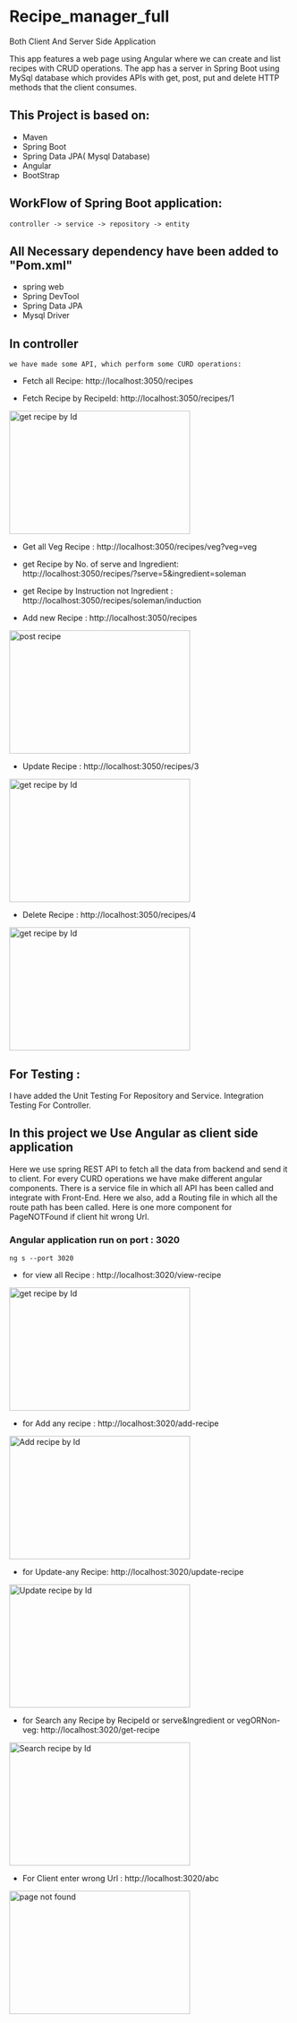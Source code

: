 # Recipe_manager_full
Both Client And Server Side Application

This app features a web page using Angular where we can create and list recipes with CRUD operations. 
The app has a server in Spring Boot using MySql database which provides APIs with get, post, put and delete HTTP methods that the client consumes.

## This Project is based on:
* Maven
* Spring Boot
* Spring Data JPA( Mysql Database)
* Angular
* BootStrap

## WorkFlow of Spring Boot application:
``` controller -> service -> repository -> entity ```

## All Necessary dependency have been added to "Pom.xml"

* spring web
* Spring DevTool
* Spring Data JPA
* Mysql Driver

## In controller
``` we have made some API, which perform some CURD operations: ```

* Fetch all Recipe: http://localhost:3050/recipes

* Fetch Recipe by RecipeId: http://localhost:3050/recipes/1

<img src="./demo_pic/get1Recipe.png" alt="get recipe by Id" width="80%" height="220px"/>

* Get all Veg Recipe : http://localhost:3050/recipes/veg?veg=veg

* get Recipe by No. of serve and Ingredient: http://localhost:3050/recipes/?serve=5&ingredient=soleman

* get Recipe by Instruction not Ingredient : http://localhost:3050/recipes/soleman/induction

* Add new Recipe :  http://localhost:3050/recipes

<img src="./demo_pic/postRecipe.png" alt="post recipe" width="80%" height="220px"/>

* Update Recipe : http://localhost:3050/recipes/3

<img src="./demo_pic/putRecipe.png" alt="get recipe by Id" width="80%" height="220px"/>

* Delete Recipe : http://localhost:3050/recipes/4

<img src="./demo_pic/deleteRecipe.png" alt="get recipe by Id" width="80%" height="220px"/>

## For Testing :
I have added the Unit Testing For Repository and Service. Integration Testing For Controller.

## In this project we Use Angular as client side application

Here we use spring REST API to fetch all the data from backend and send it to client. For every CURD operations we have make different angular components. There is a service file in which all API has been called and integrate with Front-End. Here we also, add a Routing file in which all the route path has been called. Here is one more component for PageNOTFound if client hit wrong Url.

### Angular application run on port : 3020
``` ng s --port 3020 ```
* for view all Recipe : http://localhost:3020/view-recipe

<img src="./demo_pic/viewRecipeUi.png" alt="get recipe by Id" width="80%" height="220px"/>

* for Add any recipe : http://localhost:3020/add-recipe

<img src="./demo_pic/addRecipe.png" alt="Add recipe by Id" width="80%" height="220px"/>

* for Update-any Recipe: http://localhost:3020/update-recipe

<img src="./demo_pic/upadteRecipe.png" alt="Update recipe by Id" width="80%" height="220px"/>

* for Search any Recipe by RecipeId or serve&Ingredient or vegORNon-veg: http://localhost:3020/get-recipe

<img src="./demo_pic/serchRecipe.png" alt="Search recipe by Id" width="80%" height="220px"/> 

* For Client enter wrong Url : http://localhost:3020/abc

<img src="./demo_pic/pagenotfound.png" alt="page not found" width="80%" height="220px"/>